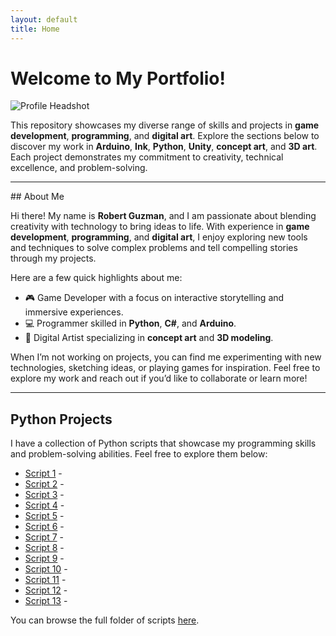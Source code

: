 ```yaml
---
layout: default
title: Home
---
```


<link rel="stylesheet" href="/_assets/_styles/main.css">

# Welcome to My Portfolio!

![Profile Headshot](_assets/_images/Headshot.jpg)

This repository showcases my diverse range of skills and projects in **game development**, **programming**, and **digital art**. Explore the sections below to discover my work in **Arduino**, **Ink**, **Python**, **Unity**, **concept art**, and **3D art**. Each project demonstrates my commitment to creativity, technical excellence, and problem-solving.

---

<div id="about-me">
  ## About Me

  Hi there! My name is **Robert Guzman**, and I am passionate about blending creativity with technology to bring ideas to life. With experience in **game development**, **programming**, and **digital art**, I enjoy exploring new tools and techniques to solve complex problems and tell compelling stories through my projects.

  Here are a few quick highlights about me:
  - 🎮 Game Developer with a focus on interactive storytelling and immersive experiences.
  - 💻 Programmer skilled in **Python**, **C#**, and **Arduino**.
  - 🎨 Digital Artist specializing in **concept art** and **3D modeling**.

  When I’m not working on projects, you can find me experimenting with new technologies, sketching ideas, or playing games for inspiration. Feel free to explore my work and reach out if you’d like to collaborate or learn more!
</div>

---

## Python Projects

I have a collection of Python scripts that showcase my programming skills and problem-solving abilities. Feel free to explore them below:

- [Script 1](python/bmi.py) -
- [Script 2](python/gradelist.py) -
- [Script 3](python/heart.py) -
- [Script 4](python/Lab10_Challenge3.py) -
- [Script 5](python/layout.py) -
- [Script 6](python/motivation.py) -
- [Script 7](python/pancakes.py) -
- [Script 8](python/recipes.py) -
- [Script 9](python/sets.py) -
- [Script 10](python/situp.py) -
- [Script 11](python/Test.py) -
- [Script 12](python/tracker.py) -
- [Script 13](python/treasure.py) -

You can browse the full folder of scripts [here](python/).
